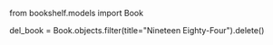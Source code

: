 from bookshelf.models import Book

del_book = Book.objects.filter(title="Nineteen Eighty-Four").delete()